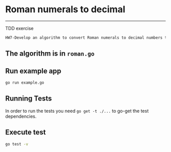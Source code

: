 # Roman numerals to decimal
---

TDD exercise

```bash
HW7-Develop an algorithm to convert Roman numerals to decimal numbers to 1000 (M) by applying TDD
```

## The algorithm is in `roman.go`


## Run example app

```bash
go run example.go
```

## Running Tests

In order to run the tests you need `go get -t ./...` to go-get the test dependencies.

## Execute test

```bash
go test -v
```